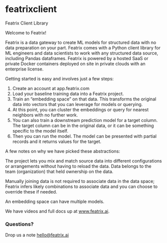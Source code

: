 # featrixclient

Featrix Client Library

Welcome to Featrix!

Featrix is a data gateway to create ML models for structured data with no data preparation on your part. Featrix comes with a Python client library for ML engineers and data scientists to work with any structured data source, including Pandas dataframes. Featrix is powered by a hosted SaaS or private Docker containers deployed on site in private clouds with an enterprise license.

Getting started is easy and involves just a few steps:

1. Create an account at app.featrix.com
2. Load your baseline training data into a Featrix project.
3. Train an “embedding space” on that data. This transforms the original data into vectors that you can leverage for models or querying.
4. At this point, you can cluster the embeddings or query for nearest neighbors with no further work.
5. You can also train a downstream prediction model for a target column. The target column can be in the original data, or it can be something specific to the model itself.
6. Then you can run the model. The model can be presented with partial records and it returns values for the target.

A few notes on why we have picked these abstractions:

The project lets you mix and match source data into different configurations or arrangements without having to reload the data. Data belongs to the team (organization) that held ownership on the data.

Manually joining data is not required to associate data in the data space; Featrix infers likely combinations to associate data and you can choose to override these if needed.

An embedding space can have multiple models.

We have videos and full docs up at www.featrix.ai.

### Questions?

Drop us a note hello@featrix.ai
